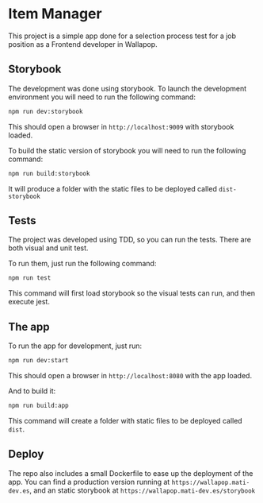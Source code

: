# Item Manager

This project is a simple app done for a selection process test for a job position as a Frontend
developer in Wallapop.

## Storybook

The development was done using storybook. To launch the development environment you will need
to run the following command:

```bash
npm run dev:storybook
```

This should open a browser in `http://localhost:9009` with storybook loaded.

To build the static version of storybook you will need to run the following command:

```bash
npm run build:storybook
```

It will produce a folder with the static files to be deployed called `dist-storybook`

## Tests

The project was developed using TDD, so you can run the tests. There are both visual and unit test.

To run them, just run the following command:

```bash
npm run test
```

This command will first load storybook so the visual tests can run, and then execute jest.

## The app

To run the app for development, just run:

```bash
npm run dev:start
```

This should open a browser in `http://localhost:8080` with the app loaded.

And to build it:

```bash
npm run build:app
```

This command will create a folder with static files to be deployed called `dist`.

## Deploy

The repo also includes a small Dockerfile to ease up the deployment of the app. You can find a 
production version running at `https://wallapop.mati-dev.es`, and an static storybook at 
`https://wallapop.mati-dev.es/storybook`
